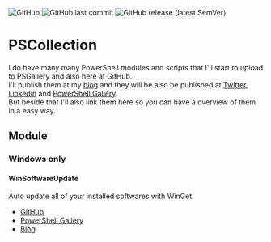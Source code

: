 ![GitHub](https://img.shields.io/github/license/rstolpe/PSCollection?style=plastic) ![GitHub last commit](https://img.shields.io/github/last-commit/rstolpe/PSCollection?style=plastic) ![GitHub release (latest SemVer)](https://img.shields.io/github/v/release/rstolpe/PSCollection?sort=semver&style=plastic)  
  
# PSCollection
I do have many many PowerShell modules and scripts that I'll start to upload to PSGallery and also here at GitHub.  
I'll publish them at my [blog](https://stolpe.io) and they will be also be published at [Twitter](https://twitter.com/rstolpes), [Linkedin](https://www.linkedin.com/in/rstolpe/) and [PowerShell Gallery](https://www.powershellgallery.com/profiles/rstolpe).  
But beside that I'll also link them here so you can have a overview of them in a easy way.  
  
## Module
### Windows only
#### WinSoftwareUpdate
Auto update all of your installed softwares with WinGet.
* [GitHub](https://github.com/rstolpe/WinSoftwareUpdate)
* [PowerShell Gallery]()
* [Blog]()
